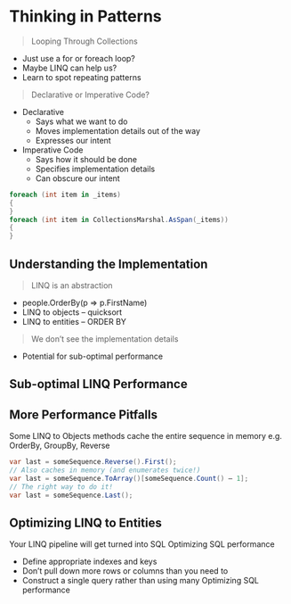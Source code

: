 # Thinking in Patterns

> Looping Through Collections
- Just use a for or foreach loop?
- Maybe LINQ can help us?
- Learn to spot repeating patterns

> Declarative or Imperative Code?
- Declarative
    - Says what we want to do
    - Moves implementation details out of the way
    - Expresses our intent
- Imperative Code
    - Says how it should be done
    - Specifies implementation details
    - Can obscure our intent

```csharp
foreach (int item in _items)
{
}
foreach (int item in CollectionsMarshal.AsSpan(_items))
{
}
```

## Understanding the Implementation

> LINQ is an abstraction
- people.OrderBy(p => p.FirstName) 
- LINQ to objects – quicksort
- LINQ to entities – ORDER BY

> We don’t see the implementation details 
- Potential for sub-optimal performance

## Sub-optimal LINQ Performance

## More Performance Pitfalls

Some LINQ to Objects methods cache the entire sequence in memory e.g. OrderBy, GroupBy, Reverse

```csharp
var last = someSequence.Reverse().First();
// Also caches in memory (and enumerates twice!)
var last = someSequence.ToArray()[someSequence.Count() – 1];
// The right way to do it!
var last = someSequence.Last();
```

## Optimizing LINQ to Entities

Your LINQ pipeline will get turned into SQL
Optimizing SQL performance


- Define appropriate indexes and keys
- Don’t pull down more rows or columns than you need to
- Construct a single query rather than using many Optimizing SQL performance

